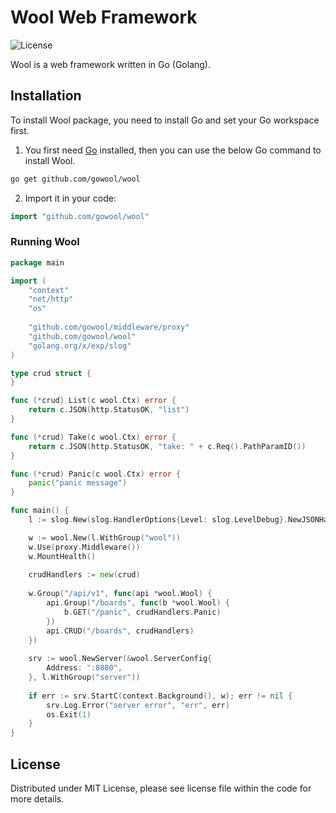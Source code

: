 # Wool Web Framework

![License](https://img.shields.io/dub/l/vibe-d.svg)

Wool is a web framework written in Go (Golang).

## Installation

To install Wool package, you need to install Go and set your Go workspace first.

1. You first need [Go](https://go.dev/) installed, then you can use the below Go command to install Wool.

```sh
go get github.com/gowool/wool
```

2. Import it in your code:

```go
import "github.com/gowool/wool"
```

### Running Wool

```go
package main

import (
    "context"
    "net/http"
	"os"
    
    "github.com/gowool/middleware/proxy"
    "github.com/gowool/wool"
	"golang.org/x/exp/slog"
)

type crud struct {
}

func (*crud) List(c wool.Ctx) error {
    return c.JSON(http.StatusOK, "list")
}

func (*crud) Take(c wool.Ctx) error {
    return c.JSON(http.StatusOK, "take: " + c.Req().PathParamID())
}

func (*crud) Panic(c wool.Ctx) error {
    panic("panic message")
}

func main() {
	l := slog.New(slog.HandlerOptions{Level: slog.LevelDebug}.NewJSONHandler(os.Stdout))

	w := wool.New(l.WithGroup("wool"))
    w.Use(proxy.Middleware())
    w.MountHealth()
    
    crudHandlers := new(crud)
    
    w.Group("/api/v1", func(api *wool.Wool) {
        api.Group("/boards", func(b *wool.Wool) {
            b.GET("/panic", crudHandlers.Panic)
        })
        api.CRUD("/boards", crudHandlers)
    })
    
    srv := wool.NewServer(&wool.ServerConfig{
        Address: ":8080",
    }, l.WithGroup("server"))
    
    if err := srv.StartC(context.Background(), w); err != nil {
		srv.Log.Error("server error", "err", err)
		os.Exit(1)
    }
}
```

## License

Distributed under MIT License, please see license file within the code for more details.
